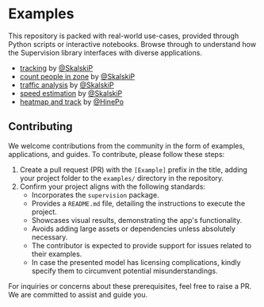 # Examples

This repository is packed with real-world use-cases, provided through Python scripts or
interactive notebooks. Browse through to understand how the Supervision library
interfaces with diverse applications.

- [tracking](./tracking) by [@SkalskiP](https://github.com/SkalskiP)
- [count people in zone](./count_people_in_zone) by [@SkalskiP](https://github.com/SkalskiP)
- [traffic analysis](./traffic_analysis) by [@SkalskiP](https://github.com/SkalskiP)
- [speed estimation](./speed_estimation) by [@SkalskiP](https://github.com/SkalskiP)
- [heatmap and track](./heatmap_and_track/) by [@HinePo](https://github.com/HinePo)

## Contributing

We welcome contributions from the community in the form of examples, applications, and
guides. To contribute, please follow these steps:

1. Create a pull request (PR) with the `[Example]` prefix in the title, adding your
project folder to the `examples/` directory in the repository.
2. Confirm your project aligns with the following standards:
   - Incorporates the `supervision` package.
   - Provides a `README.md` file, detailing the instructions to execute the project.
   - Showcases visual results, demonstrating the app's functionality.
   - Avoids adding large assets or dependencies unless absolutely necessary.
   - The contributor is expected to provide support for issues related to their
examples.
   - In case the presented model has licensing complications, kindly specify them to
circumvent potential misunderstandings.

For inquiries or concerns about these prerequisites, feel free to raise a PR. We are
committed to assist and guide you.
